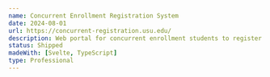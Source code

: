 ```yaml
---
name: Concurrent Enrollment Registration System
date: 2024-08-01
url: https://concurrent-registration.usu.edu/
description: Web portal for concurrent enrollment students to register for classes.
status: Shipped
madeWith: [Svelte, TypeScript]
type: Professional
---
```

